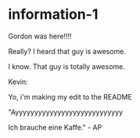 # information-1

Gordon was here!!!!

Really? I heard that guy is awesome.

I know.  That guy is totally awesome.


Kevin:

Yo, i'm making my edit to the README

"Ayyyyyyyyyyyyyyyyyyyyyyyyyyyy

Ich brauche eine Kaffe." - AP
